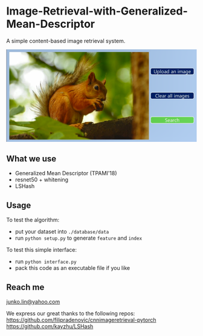 # Image-Retrieval-with-Generalized-Mean-Descriptor
A simple content-based image retrieval system.

![](https://raw.githubusercontent.com/runjia0124/Image-Retrieval-with-Generalized-Mean-Descriptor/main/archive/retrieval.png)

## What we use
- Generalized Mean Descriptor (TPAMI'18)
- resnet50 + whitening 
- LSHash


## Usage

To test the algorithm:
- put your dataset into `./database/data`
- run `python setup.py` to generate `feature` and `index`

To test this simple interface:
- run `python interface.py`
- pack this code as an executable file if you like 

## Reach me

junko.lin@yahoo.com

We express our great thanks to the following repos:  
https://github.com/filipradenovic/cnnimageretrieval-pytorch  
https://github.com/kayzhu/LSHash  
